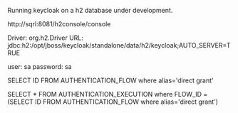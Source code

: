 Running keycloak on a h2 database under development.

http://sqrl:8081/h2console/console


Driver: org.h2.Driver
URL: jdbc:h2:/opt/jboss/keycloak/standalone/data/h2/keycloak;AUTO_SERVER=TRUE

user: sa
password: sa

SELECT ID FROM AUTHENTICATION_FLOW where alias='direct grant'

SELECT * FROM AUTHENTICATION_EXECUTION where FLOW_ID = (SELECT ID FROM AUTHENTICATION_FLOW where alias='direct grant')

